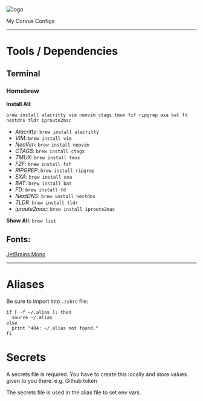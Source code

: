 ![logo](https://user-images.githubusercontent.com/7681962/112063008-bcf71d00-8b2e-11eb-88f3-45f640fac28a.png)

My Corvus Configs

-----

# Tools / Dependencies

## Terminal

### Homebrew

**Install All**: 
```
brew install alacritty vim neovim ctags tmux fzf ripgrep exa bat fd nextdns tldr iproute2mac
```
- _Alacritty_:   `brew install alacritty`
- _VIM_:         `brew install vim`
- _NeoVim_:      `brew install neovim`
- _CTAGS_:       `brew install ctags`
- _TMUX_:        `brew install tmux`
- _FZF_:         `brew install fzf`
- _RIPGREP_:     `brew install ripgrep`
- _EXA_:         `brew install exa`
- _BAT_:         `brew install bat`
- _FD_:          `brew install fd`
- _NextDNS_:     `brew install nextdns`
- _TLDR_:        `brew install tldr`
- _iproute2mac_: `brew install iproute2mac`

**Show All**: `brew list`

## Fonts:
[JetBrains Mono](https://www.jetbrains.com/lp/mono/)

-----

# Aliases

Be sure to import into `.zshrc` file:
```
if [ -f ~/.alias ]; then
  source ~/.alias
else
  print "404: ~/.alias not found."
fi
```

# Secrets

A secrets file is required. You have to create this locally and store values given to you there.
e.g. Github token

The secrets file is used in the alias file to set env vars.
